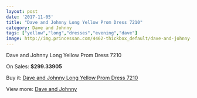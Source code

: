 ```yaml
---
layout: post
date: '2017-11-05'
title: "Dave and Johnny Long Yellow Prom Dress 7210"
category: Dave and Johnny
tags: ["yellow","long","dresses","evening","dave"]
image: http://img.princessan.com/4462-thickbox_default/dave-and-johnny-long-yellow-prom-dress-7210.jpg
---
```

Dave and Johnny Long Yellow Prom Dress 7210

On Sales: **$299.33905**
<a href="https://www.princessan.com/en/dave-and-johnny/2098-dave-and-johnny-long-yellow-prom-dress-7210.html"><amp-img layout="responsive" width="600" height="600" src="//img.princessan.com/4462-thickbox_default/dave-and-johnny-long-yellow-prom-dress-7210.jpg" alt="Dave and Johnny Long Yellow Prom Dress 7210 0" /></a>
<a href="https://www.princessan.com/en/dave-and-johnny/2098-dave-and-johnny-long-yellow-prom-dress-7210.html"><amp-img layout="responsive" width="600" height="600" src="//img.princessan.com/4463-thickbox_default/dave-and-johnny-long-yellow-prom-dress-7210.jpg" alt="Dave and Johnny Long Yellow Prom Dress 7210 1" /></a>

Buy it: [Dave and Johnny Long Yellow Prom Dress 7210](https://www.princessan.com/en/dave-and-johnny/2098-dave-and-johnny-long-yellow-prom-dress-7210.html "Dave and Johnny Long Yellow Prom Dress 7210")

View more: [Dave and Johnny](https://www.princessan.com/en/16-dave-and-johnny "Dave and Johnny")